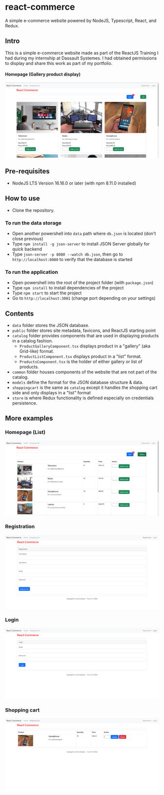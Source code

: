 # react-commerce
A simple e-commerce website powered by NodeJS, Typescript, React, and Redux.

## Intro
This is a simple e-commerce website made as part of the ReactJS Training I had during my internship at Dassault Systemes. I had obtained permissions to display and share this work as part of my portfolio.

#### Homepage (Gallery product display)

![Picture of Homepage (Gallery product display)](img\homepage-gallery.png)

## Pre-requisites

- NodeJS LTS Version 16.16.0 or later (with npm 8.11.0 installed)

## How to use

- Clone the repository.

### To run the data storage
- Open another powershell into `data` path where `db.json` is located (don't close previous)
- Type `npm install -g json-server` to install JSON Server globally for quick backend
- Type `json-server -p 8080 --watch db.json`, then go to `http://localhost:8080` to verify that the database is started

### To run the application
- Open powershell into the root of the project folder (with `package.json`)
- Type `npm install` to install dependencies of the project
- Type `npm start` to start the project
- Go to `http://localhost:3001` (change port depending on your settings)

## Contents

- `data` folder stores the JSON database.
- `public` folder stores site metadata, favicons, and ReactJS starting point
- `catalog` folder provides components that are used in displaying products in a catalog fashion.
    - `ProductGalleryComponent.tsx` displays product in a "gallery" (aka Grid-like) format.
    - `ProductListComponent.tsx` displays product in a "list" format.
    - `ProductsComponent.tsx` is the holder of either gallery or list of products.
- `common` folder houses components of the website that are not part of the catalog.
- `models` define the format for the JSON database structure & data.
- `shoppingcart` is the same as `catalog` except it handles the shopping cart side and only displays in a "list" format
- `store` is where Redux functionality is defined especially on credentials persistence.

## More examples

### Homepage (List)

![Picture of Homepage (List product display)](img\homepage-list.png)

### Registration

![Picture of registration screen](img\registration.png)

### Login

![Picture of login screen](img\login.png)

### Shopping cart

![Picture of shopping cart](img\shopping-cart.png)

